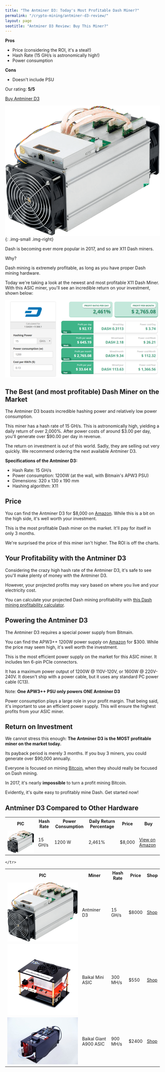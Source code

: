 ```yaml
---
title: "The Antminer D3: Today's Most Profitable Dash Miner?" 
permalink: "/crypto-mining/antminer-d3-review/"
layout: page
seotitle: "Antminer D3 Review: Buy This Miner?" 
--- 
```


**Pros**

* Price (considering the ROI, it's a steal!)
* Hash Rate (15 GH/s is astronomically high!)
* Power consumption 

**Cons**

* Doesn't include PSU

Our rating: **5/5**

[Buy Antminer D3](http://amzn.to/2wn6YoE)

![Antminer D3](/img/cryptocurrency/antminer-d3.png){: .img-small .img-right}

Dash is becoming ever more popular in 2017, and so are X11 Dash miners. 

Why? 

Dash mining is extremely profitable, as long as you have proper Dash mining hardware. 

Today we're taking a look at the newest and most profitable X11 Dash Miner. With this ASIC miner, you'll see an incredible return on your investment, shown below: 

![Antminer D3 Profit](/img/cryptocurrency/antminer-d3-review/d3-profit.png)

## The Best (and most profitable) Dash Miner on the Market

The Antminer D3 boasts incredible hashing power and relatively low power consumption. 

<table class="basic-table" align="center">
	<tr>
		<th>PIC</th>
		<th>Hash Rate</th>
		<th>Power Consumption</th>
		<th>Daily Return Percentage</th>
		<th>Price</th>
		<th>Buy</th>
	</tr>
	<tr>
		<td><a href="http://amzn.to/2wn6YoE"><img class="table-image" src="/img/cryptocurrency/antminer-d3.png" /></a></td>
		<td>15 GH/s</td>
		<td>1200 W</td>
		<td>2,461%</td>
		<td>$8,000</td>
		<td><a href="http://amzn.to/2wn6YoE">View on Amazon</a></td>
	</tr>

This miner has a hash rate of 15 GH/s. This is astronomically high, yielding a daily return of over 2,000%. After power costs of around $3.00 per day, you'll generate over $90.00 per day in revenue. 

The return on investment is out of this world. Sadly, they are selling out very quickly. We recommend ordering the next available Antminer D3. 

**Specifications of the Antminer D3:**

* Hash Rate: 15 GH/s
* Power consumption: 1200W (at the wall, with Bitmain's APW3 PSU)
* Dimensions: 320 x 130 x 190 mm
* Hashing algorithm: X11

## Price

You can find the Antminer D3 for $8,000 on [Amazon](http://amzn.to/2wn6YoE). While this is a bit on the high side, it's well worth your investment.

This is the most profitable Dash miner on the market. It'll pay for itself in only 3 months. 

We're surprised the price of this miner isn't higher. The ROI is off the charts. 

## Your Profitability with the Antminer D3 

Considering the crazy high hash rate of the Antminer D3, it's safe to see you'll make plenty of money with the Antminer D3. 

However, your projected profits may vary based on where you live and your electricity cost. 

You can calculate your projected Dash mining profitability with [this Dash mining profitability calculator](https://www.cryptocompare.com/mining/calculator/dash?HashingPower=15&HashingUnit=GH%2Fs&PowerConsumption=1200&CostPerkWh=0.13).

## Powering the Antminer D3 

The Antminer D3 requires a special power supply from Bitmain. 

You can find the APW3++ 1200W power supply on [Amazon](http://amzn.to/2x55Mti) for $300. While the price may seem high, it's well worth the investment. 

This is the most efficient power supply on the market for this ASIC miner. It includes ten 6-pin PCIe connectors. 

It has a maximum power output of 1200W @ 110V-120V, or 1600W @ 220V-240V. It doesn't ship with a power cable, but it uses any standard PC power cable (C13).

Note: **One APW3++ PSU only powers ONE Antminer D3**

Power consumption plays a large role in your profit margin. That being said, it's important to use an efficient power supply. This will ensure the highest profits from your ASIC miner. 

## Return on Investment

We cannot stress this enough: **The Antminer D3 is the MOST profitable miner on the market today.** 

Its payback period is merely 3 months. If you buy 3 miners, you could generate over $90,000 annually. 

Everyone is focused on mining [Bitcoin](https://www.buybitcoinworldwide.com/mining/hardware/), when they should really be focused on Dash mining. 

In 2017, it's nearly **impossible** to turn a profit mining Bitcoin. 

Evidently, it's quite easy to profitably mine Dash. Get started now! 

## Antminer D3 Compared to Other Hardware

<table class="basic-table" align="center">
	<tr>
		<th>PIC</th>
		<th>Miner</th>
		<th>Hash Rate</th>
		<th>Price</th>
		<th>Shop</th>
	</tr>
	<tr>
		<td><a href="http://amzn.to/2wn6YoE"><img class="table-image" src="/img/cryptocurrency/antminer-d3.png" /> </a></td>
		<td>Antminer D3</td>
		<td>15 GH/s</td>
		<td>$8000</td>
		<td><a class="big-button" href="http://amzn.to/2wn6YoE">Shop</a></td>
	</tr>
	<tr>
		<td><a href="http://rover.ebay.com/rover/1/711-53200-19255-0/1?icep_ff3=10&pub=5575177097&toolid=10001&campid=5338112809&customid=dash-miners&icep_uq=baikal+mini+miner&icep_sellerId=&icep_ex_kw=&icep_sortBy=12&icep_catId=&icep_minPrice=&icep_maxPrice=&ipn=psmain&icep_vectorid=229466&kwid=902099&mtid=824&kw=lg"><img class="table-image" src="/img/cryptocurrency/baikal-mini.png" /></a></td>
		<td>Baikal Mini ASIC</td>
		<td>300 MH/s</td>
		<td>$550</td>
		<td><a class="big-button" href="http://rover.ebay.com/rover/1/711-53200-19255-0/1?icep_ff3=10&pub=5575177097&toolid=10001&campid=5338112809&customid=dash-miners&icep_uq=baikal+mini+miner&icep_sellerId=&icep_ex_kw=&icep_sortBy=12&icep_catId=&icep_minPrice=&icep_maxPrice=&ipn=psmain&icep_vectorid=229466&kwid=902099&mtid=824&kw=lg">Shop</a></td>
	</tr>
	<tr>
		<td><a href="http://rover.ebay.com/rover/1/711-53200-19255-0/1?icep_ff3=10&pub=5575177097&toolid=10001&campid=5338112809&customid=dash-miners&icep_uq=baikal+giant+a900+miner&icep_sellerId=&icep_ex_kw=&icep_sortBy=12&icep_catId=&icep_minPrice=&icep_maxPrice=&ipn=psmain&icep_vectorid=229466&kwid=902099&mtid=824&kw=lg"><img class="table-image" src="/img/cryptocurrency/gpu/baikal-giant-a900.jpg" /> </a></td>
		<td>Baikal Giant A900 ASIC</td>
		<td>900 MH/s</td>
		<td>$2400</td>
		<td><a class="big-button" href="http://rover.ebay.com/rover/1/711-53200-19255-0/1?icep_ff3=10&pub=5575177097&toolid=10001&campid=5338112809&customid=dash-miners&icep_uq=baikal+giant+a900+miner&icep_sellerId=&icep_ex_kw=&icep_sortBy=12&icep_catId=&icep_minPrice=&icep_maxPrice=&ipn=psmain&icep_vectorid=229466&kwid=902099&mtid=824&kw=lg">Shop </a> </td>
		
	</tr>
	
</table>

